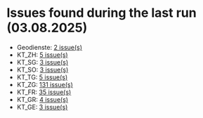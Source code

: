 # Issues found during the last run (03.08.2025)

- Geodienste: [2 issue(s)](tools/Geodienste_errors.csv)
- KT_ZH: [5 issue(s)](tools/KT_ZH_errors.csv)
- KT_SG: [3 issue(s)](tools/KT_SG_errors.csv)
- KT_SO: [3 issue(s)](tools/KT_SO_errors.csv)
- KT_TG: [5 issue(s)](tools/KT_TG_errors.csv)
- KT_ZG: [131 issue(s)](tools/KT_ZG_errors.csv)
- KT_FR: [35 issue(s)](tools/KT_FR_errors.csv)
- KT_GR: [4 issue(s)](tools/KT_GR_errors.csv)
- KT_GE: [3 issue(s)](tools/KT_GE_errors.csv)
